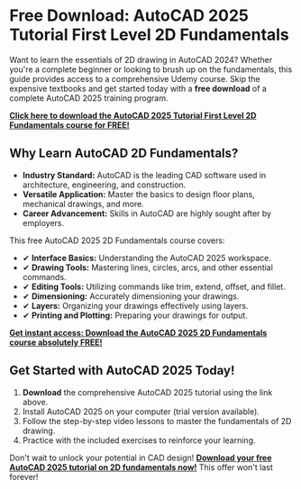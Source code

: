 # Free Download: AutoCAD 2025 Tutorial First Level 2D Fundamentals

Want to learn the essentials of 2D drawing in AutoCAD 2024? Whether you're a complete beginner or looking to brush up on the fundamentals, this guide provides access to a comprehensive Udemy course. Skip the expensive textbooks and get started today with a **free download** of a complete AutoCAD 2025 training program.

[**Click here to download the AutoCAD 2025 Tutorial First Level 2D Fundamentals course for FREE!**](https://udemywork.com/autocad-2024-tutorial-first-level-2d-fundamentals)

## Why Learn AutoCAD 2D Fundamentals?

*   **Industry Standard:** AutoCAD is the leading CAD software used in architecture, engineering, and construction.
*   **Versatile Application:** Master the basics to design floor plans, mechanical drawings, and more.
*   **Career Advancement:** Skills in AutoCAD are highly sought after by employers.

This free AutoCAD 2025 2D Fundamentals course covers:

*   ✔ **Interface Basics:** Understanding the AutoCAD 2025 workspace.
*   ✔ **Drawing Tools:** Mastering lines, circles, arcs, and other essential commands.
*   ✔ **Editing Tools:** Utilizing commands like trim, extend, offset, and fillet.
*   ✔ **Dimensioning:** Accurately dimensioning your drawings.
*   ✔ **Layers:** Organizing your drawings effectively using layers.
*   ✔ **Printing and Plotting:** Preparing your drawings for output.

[**Get instant access: Download the AutoCAD 2025 2D Fundamentals course absolutely FREE!**](https://udemywork.com/autocad-2024-tutorial-first-level-2d-fundamentals)

## Get Started with AutoCAD 2025 Today!

1.  **Download** the comprehensive AutoCAD 2025 tutorial using the link above.
2.  Install AutoCAD 2025 on your computer (trial version available).
3.  Follow the step-by-step video lessons to master the fundamentals of 2D drawing.
4.  Practice with the included exercises to reinforce your learning.

Don't wait to unlock your potential in CAD design! **[Download your free AutoCAD 2025 tutorial on 2D fundamentals now!](https://udemywork.com/autocad-2024-tutorial-first-level-2d-fundamentals)** This offer won't last forever!
